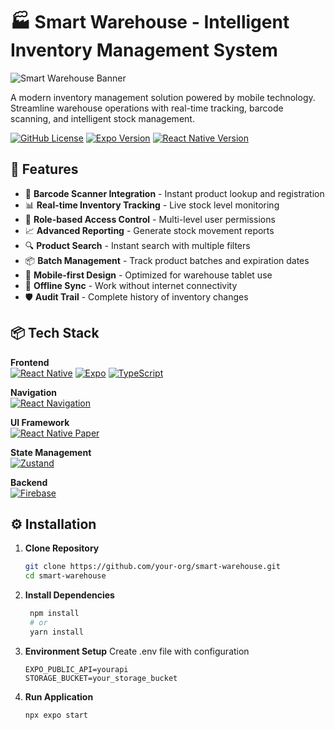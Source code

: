 # 🏭 Smart Warehouse - Intelligent Inventory Management System

![Smart Warehouse Banner](https://via.placeholder.com/800x200.png?text=Smart+Warehouse+-+Next-Gen+Inventory+Management) <!-- Replace with actual banner -->

A modern inventory management solution powered by mobile technology. Streamline warehouse operations with real-time tracking, barcode scanning, and intelligent stock management.

[![GitHub License](https://img.shields.io/badge/license-MIT-blue.svg)](LICENSE)
[![Expo Version](https://img.shields.io/badge/expo-%5E49.0.0-brightgreen)](https://expo.io/)
[![React Native Version](https://img.shields.io/badge/react%20native-%5E0.72.4-blue)](https://reactnative.dev/)

## 🚀 Features

- 📸 **Barcode Scanner Integration** - Instant product lookup and registration
- 📊 **Real-time Inventory Tracking** - Live stock level monitoring
- 👥 **Role-based Access Control** - Multi-level user permissions
- 📈 **Advanced Reporting** - Generate stock movement reports
- 🔍 **Product Search** - Instant search with multiple filters
- 📦 **Batch Management** - Track product batches and expiration dates
- 📱 **Mobile-first Design** - Optimized for warehouse tablet use
- 🔄 **Offline Sync** - Work without internet connectivity
- 🛡️ **Audit Trail** - Complete history of inventory changes

## 📦 Tech Stack

**Frontend**  
[![React Native](https://img.shields.io/badge/-React%20Native-61DAFB?logo=react&logoColor=white)](https://reactnative.dev/)
[![Expo](https://img.shields.io/badge/-Expo-000020?logo=expo&logoColor=white)](https://expo.io/)
[![TypeScript](https://img.shields.io/badge/-TypeScript-3178C6?logo=typescript&logoColor=white)](https://www.typescriptlang.org/)

**Navigation**  
[![React Navigation](https://img.shields.io/badge/-React%20Navigation-6B52AE)](https://reactnavigation.org/)

**UI Framework**  
[![React Native Paper](https://img.shields.io/badge/-React%20Native%20Paper-2089DC)](https://reactnativepaper.com/)

**State Management**  
[![Zustand](https://img.shields.io/badge/-Zustand-764ABC)](https://zustand-demo.pmnd.rs/)

**Backend**  
[![Firebase](https://img.shields.io/badge/-Firebase-FFCA28?logo=firebase&logoColor=black)](https://firebase.google.com/)

## ⚙️ Installation

1. **Clone Repository**
   ```bash
   git clone https://github.com/your-org/smart-warehouse.git
   cd smart-warehouse
   
3. **Install Dependencies**
   ```bash
    npm install
    # or
    yarn install
   
4. **Environment Setup**
   Create .env file with configuration
   ```env
   EXPO_PUBLIC_API=yourapi
   STORAGE_BUCKET=your_storage_bucket

 5. **Run Application**
    ```bash
    npx expo start

    

   

